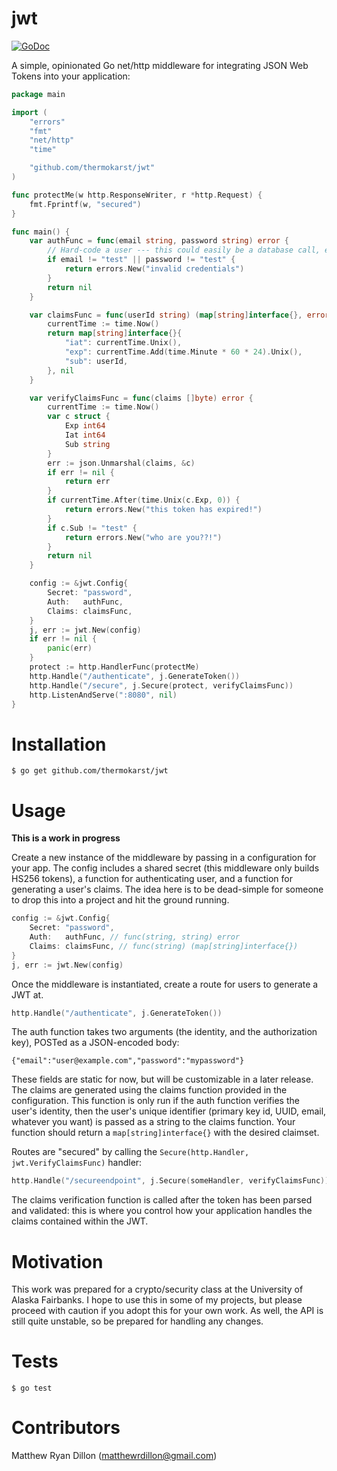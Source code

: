 # jwt

[![GoDoc](https://godoc.org/github.com/thermokarst/jwt?status.svg)](https://godoc.org/github.com/thermokarst/jwt)

A simple, opinionated Go net/http middleware for integrating JSON Web Tokens into
your application:

```go
package main

import (
    "errors"
    "fmt"
    "net/http"
    "time"

    "github.com/thermokarst/jwt"
)

func protectMe(w http.ResponseWriter, r *http.Request) {
    fmt.Fprintf(w, "secured")
}

func main() {
    var authFunc = func(email string, password string) error {
        // Hard-code a user --- this could easily be a database call, etc.
        if email != "test" || password != "test" {
            return errors.New("invalid credentials")
        }
        return nil
    }

    var claimsFunc = func(userId string) (map[string]interface{}, error) {
        currentTime := time.Now()
        return map[string]interface{}{
            "iat": currentTime.Unix(),
            "exp": currentTime.Add(time.Minute * 60 * 24).Unix(),
            "sub": userId,
        }, nil
    }

    var verifyClaimsFunc = func(claims []byte) error {
        currentTime := time.Now()
        var c struct {
            Exp int64
            Iat int64
            Sub string
        }
        err := json.Unmarshal(claims, &c)
        if err != nil {
            return err
        }
        if currentTime.After(time.Unix(c.Exp, 0)) {
            return errors.New("this token has expired!")
        }
        if c.Sub != "test" {
            return errors.New("who are you??!")
        }
        return nil
    }

    config := &jwt.Config{
        Secret: "password",
        Auth:   authFunc,
        Claims: claimsFunc,
    }
    j, err := jwt.New(config)
    if err != nil {
        panic(err)
    }
    protect := http.HandlerFunc(protectMe)
    http.Handle("/authenticate", j.GenerateToken())
    http.Handle("/secure", j.Secure(protect, verifyClaimsFunc))
    http.ListenAndServe(":8080", nil)
}
```

# Installation

    $ go get github.com/thermokarst/jwt

# Usage

**This is a work in progress**

Create a new instance of the middleware by passing in a configuration for your
app.  The config includes a shared secret (this middleware only builds HS256
tokens), a function for authenticating user, and a function for generating a
user's claims. The idea here is to be dead-simple for someone to drop this into
a project and hit the ground running.

```go
config := &jwt.Config{
    Secret: "password",
    Auth:   authFunc, // func(string, string) error
    Claims: claimsFunc, // func(string) (map[string]interface{})
}
j, err := jwt.New(config)
```

Once the middleware is instantiated, create a route for users to generate a JWT
at.

```go
http.Handle("/authenticate", j.GenerateToken())
```

The auth function takes two arguments (the identity, and the authorization
key), POSTed as a JSON-encoded body:

    {"email":"user@example.com","password":"mypassword"}

These fields are static for now, but will be customizable in a later release.
The claims are generated using the claims function provided in the
configuration. This function is only run if the auth function verifies the
user's identity, then the user's unique identifier (primary key id, UUID,
email, whatever you want) is passed as a string to the claims function. Your
function should return a `map[string]interface{}` with the desired claimset.

Routes are "secured" by calling the `Secure(http.Handler, jwt.VerifyClaimsFunc)`
handler:

```go
http.Handle("/secureendpoint", j.Secure(someHandler, verifyClaimsFunc))
```

The claims verification function is called after the token has been parsed and
validated: this is where you control how your application handles the claims
contained within the JWT.

# Motivation

This work was prepared for a crypto/security class at the University of Alaska
Fairbanks.  I hope to use this in some of my projects, but please proceed with
caution if you adopt this for your own work. As well, the API is still quite
unstable, so be prepared for handling any changes.

# Tests

    $ go test

# Contributors

Matthew Ryan Dillon (matthewrdillon@gmail.com)

